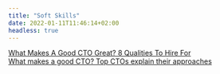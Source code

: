 ```yaml
---
title: "Soft Skills"
date: 2022-01-11T11:46:14+02:00
headless: true
---
```


[What Makes A Good CTO Great? 8 Qualities To Hire For](https://www.forbes.com/sites/theyec/2015/08/28/what-makes-a-good-cto-great-8-qualities-to-hire-for/?sh=3d47325e4b03) \
[What makes a good CTO? Top CTOs explain their approaches](https://jaxenter.com/what-makes-a-good-cto-8-top-ctos-tell-us-their-approaches-122353.html)